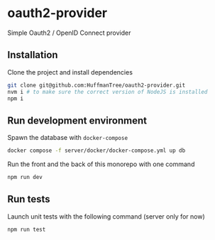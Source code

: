 # oauth2-provider

Simple Oauth2 / OpenID Connect provider

## Installation

Clone the project and install dependencies

```sh
git clone git@github.com:HuffmanTree/oauth2-provider.git
nvm i # to make sure the correct version of NodeJS is installed
npm i
```

## Run development environment

Spawn the database with `docker-compose`

```sh
docker compose -f server/docker/docker-compose.yml up db
```

Run the front and the back of this monorepo with one command

```sh
npm run dev
```

## Run tests

Launch unit tests with the following command (server only for now)

```sh
npm run test
```
